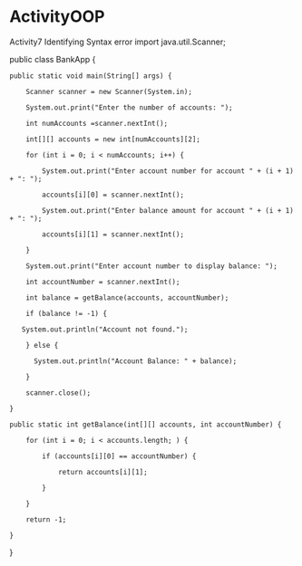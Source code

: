 # ActivityOOP
Activity7 Identifying Syntax error 
import java.util.Scanner;

public class BankApp {

    public static void main(String[] args) {

        Scanner scanner = new Scanner(System.in);

        System.out.print("Enter the number of accounts: ");

        int numAccounts =scanner.nextInt();

        int[][] accounts = new int[numAccounts][2];

        for (int i = 0; i < numAccounts; i++) {

            System.out.print("Enter account number for account " + (i + 1) + ": ");

            accounts[i][0] = scanner.nextInt();

            System.out.print("Enter balance amount for account " + (i + 1) + ": ");

            accounts[i][1] = scanner.nextInt();

        }

        System.out.print("Enter account number to display balance: ");

        int accountNumber = scanner.nextInt();

        int balance = getBalance(accounts, accountNumber);

        if (balance != -1) {

       System.out.println("Account not found.");

        } else {

          System.out.println("Account Balance: " + balance);

        }

        scanner.close();

    }

    public static int getBalance(int[][] accounts, int accountNumber) {

        for (int i = 0; i < accounts.length; ) {

            if (accounts[i][0] == accountNumber) {

                return accounts[i][1];

            }

        }

        return -1;

    }

}
